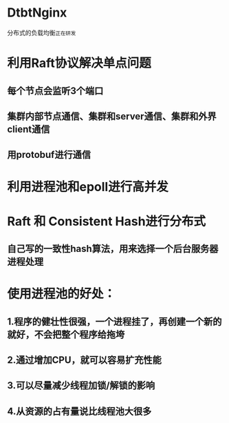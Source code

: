 # DtbtNginx
分布式的负载均衡`正在研发`

利用Raft协议解决单点问题
===
每个节点会监听3个端口
---
集群内部节点通信、集群和server通信、集群和外界client通信
---
用protobuf进行通信
---
利用进程池和epoll进行高并发
===
Raft 和 Consistent Hash进行分布式
===
自己写的一致性hash算法，用来选择一个后台服务器进程处理
---
使用进程池的好处：
===
1.程序的健壮性很强，一个进程挂了，再创建一个新的就好，不会把整个程序给拖垮
---
2.通过增加CPU，就可以容易扩充性能
---
3.可以尽量减少线程加锁/解锁的影响
---
4.从资源的占有量说比线程池大很多
---